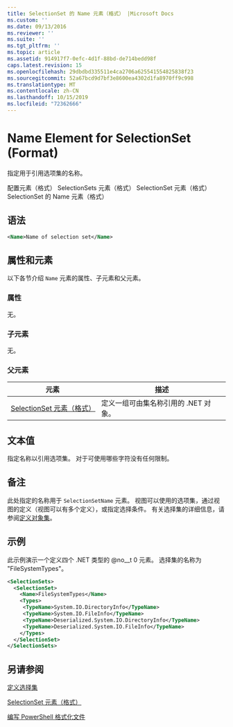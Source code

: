 ```yaml
---
title: SelectionSet 的 Name 元素（格式） |Microsoft Docs
ms.custom: ''
ms.date: 09/13/2016
ms.reviewer: ''
ms.suite: ''
ms.tgt_pltfrm: ''
ms.topic: article
ms.assetid: 914917f7-0efc-4d1f-88bd-de714bedd98f
caps.latest.revision: 15
ms.openlocfilehash: 29dbdbd335511e4ca2706a625541554825838f23
ms.sourcegitcommit: 52a67bcd9d7bf3e8600ea4302d1fa8970ff9c998
ms.translationtype: MT
ms.contentlocale: zh-CN
ms.lasthandoff: 10/15/2019
ms.locfileid: "72362666"
---
```

# <a name="name-element-for-selectionset-format"></a>Name Element for SelectionSet (Format)

指定用于引用选项集的名称。

配置元素（格式） SelectionSets 元素（格式） SelectionSet 元素（格式） SelectionSet 的 Name 元素（格式）

## <a name="syntax"></a>语法

```xml
<Name>Name of selection set</Name>
```

## <a name="attributes-and-elements"></a>属性和元素

以下各节介绍 `Name` 元素的属性、子元素和父元素。

### <a name="attributes"></a>属性

无。

### <a name="child-elements"></a>子元素

无。

### <a name="parent-elements"></a>父元素

|元素|描述|
|-------------|-----------------|
|[SelectionSet 元素（格式）](./selectionset-element-format.md)|定义一组可由集名称引用的 .NET 对象。|

## <a name="text-value"></a>文本值

指定名称以引用选项集。 对于可使用哪些字符没有任何限制。

## <a name="remarks"></a>备注

此处指定的名称用于 `SelectionSetName` 元素。 视图可以使用的选项集，通过视图的定义（视图可以有多个定义），或指定选择条件。 有关选择集的详细信息，请参阅[定义对象集](./defining-selection-sets.md)。

## <a name="example"></a>示例

此示例演示一个定义四个 .NET 类型的 @no__t 0 元素。 选择集的名称为 "FileSystemTypes"。

```xml
<SelectionSets>
  <SelectionSet>
    <Name>FileSystemTypes</Name>
    <Types>
     <TypeName>System.IO.DirectoryInfo</TypeName>
     <TypeName>System.IO.FileInfo</TypeName>
     <TypeName>Deserialized.System.IO.DirectoryInfo</TypeName>
     <TypeName>Deserialized.System.IO.FileInfo</TypeName>
    </Types>
  </SelectionSet>
</SelectionSets>
```

## <a name="see-also"></a>另请参阅

[定义选择集](./defining-selection-sets.md)

[SelectionSet 元素（格式）](./selectionset-element-format.md)

[编写 PowerShell 格式化文件](./writing-a-powershell-formatting-file.md)

